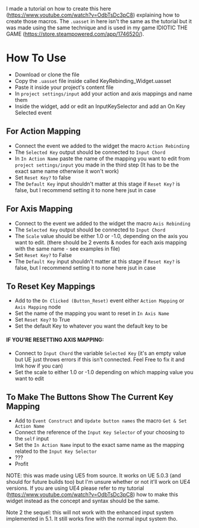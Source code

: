 I made a tutorial on how to create this here (https://www.youtube.com/watch?v=OdbTsDc3pC8) explaining how to create those macros. The `.uasset` in here isn't the same as the tutorial but it was made using the same technique and is used in my game IDIOTIC THE GAME (https://store.steampowered.com/app/1746520/).


# How To Use

* Download or clone the file
* Copy the `.uasset` file inside called KeyRebinding_Widget.uasset
* Paste it inside your project's content file
* In `project settings/input` add your action and axis mappings and name them
* Inside the widget, add or edit an InputKeySelector and add an On Key Selected event



## For Action Mapping

* Connect the event we added to the widget the macro `Action Rebinding`
* The `Selected Key` output should be connected to `Input Chord`
* In `In Action Name` paste the name of the mapping you want to edit from `project settings/input` you made in the third step (It has to be the exact same name otherwise it won't work)
* Set `Reset Key?` to false
* The `Default Key` input shouldn't matter at this stage if `Reset Key?` is false, but I recommend setting it to none here jsut in case


## For Axis Mapping

* Connect to the event we added to the widget the macro `Axis Rebinding`
* The `Selected Key` output should be connected to `Input Chord`
* The `Scale` value should be either 1.0 or -1.0, depending on the axis you want to edit. (there should be 2 events & nodes for each axis mapping with the same name - see examples in file)
* Set `Reset Key?` to False
* The `Default Key` input shouldn't matter at this stage if `Reset Key?` is false, but I recommend setting it to none here jsut in case


## To Reset Key Mappings

* Add to the `On Clicked (Button_Reset)` event either `Action Mapping` or `Axis Mapping` node
* Set the name of the mapping you want to reset in `In Axis Name`
* Set `Reset Key?` to True
* Set the default Key to whatever you want the default key to be
#### IF YOU'RE RESETTING AXIS MAPPING:
* Connect to `Input Chord` the variable `Selected Key` (it's an empty value but UE just throws errors if this isn't connected. Feel Free to fix it and lmk how if you can)
* Set the scale to either 1.0 or -1.0 depending on which mapping value you want to edit

## To Make The Buttons Show The Current Key Mapping

* Add to `Event Construct` and `Update button names` the macro `Get & Set Action Name`
* Connect the reference of the `Input Key Selector` of your choosing to the `self` input
* Set the `In Action Name` input to the exact same name as the mapping related to the `Input Key Selector`
* ???
* Profit


NOTE: this was made using UE5 from source. It works on UE 5.0.3 (and should for future builds too) but I'm unsure whether or not it'll work on UE4 versions. If you are using UE4 please refer to my tutorial (https://www.youtube.com/watch?v=OdbTsDc3pC8) how to make this widget instead as the concept and syntax should be the same.

Note 2 the sequel: this will not work with the enhanced input system implemented in 5.1. It still works fine with the normal input system tho.


